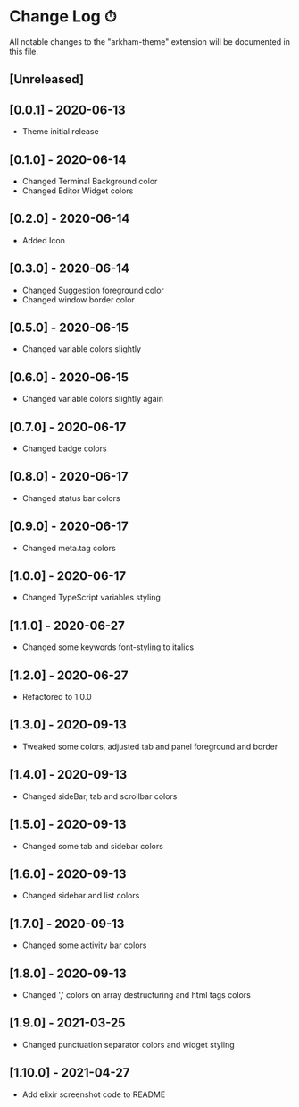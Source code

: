 # Change Log ⏱

All notable changes to the "arkham-theme" extension will be documented in this file.

## [Unreleased]

## [0.0.1] - 2020-06-13
- Theme initial release
## [0.1.0] - 2020-06-14
- Changed Terminal Background color
- Changed Editor Widget colors
## [0.2.0] - 2020-06-14
- Added Icon
## [0.3.0] - 2020-06-14
- Changed Suggestion foreground color
- Changed window border color
## [0.5.0] - 2020-06-15
- Changed variable colors slightly
## [0.6.0] - 2020-06-15
- Changed variable colors slightly again
## [0.7.0] - 2020-06-17
- Changed badge colors
## [0.8.0] - 2020-06-17
- Changed status bar colors
## [0.9.0] - 2020-06-17
- Changed meta.tag colors
## [1.0.0] - 2020-06-17
- Changed TypeScript variables styling
## [1.1.0] - 2020-06-27
- Changed some keywords font-styling to italics
## [1.2.0] - 2020-06-27
- Refactored to 1.0.0
## [1.3.0] - 2020-09-13
- Tweaked some colors, adjusted tab and panel foreground and border
## [1.4.0] - 2020-09-13
- Changed sideBar, tab and scrollbar colors
## [1.5.0] - 2020-09-13
- Changed some tab and sidebar colors
## [1.6.0] - 2020-09-13
- Changed sidebar and list colors
## [1.7.0] - 2020-09-13
- Changed some activity bar colors
## [1.8.0] - 2020-09-13
- Changed ',' colors on array destructuring and html tags colors
## [1.9.0] - 2021-03-25
- Changed punctuation separator colors and widget styling
## [1.10.0] - 2021-04-27
- Add elixir screenshot code to README
